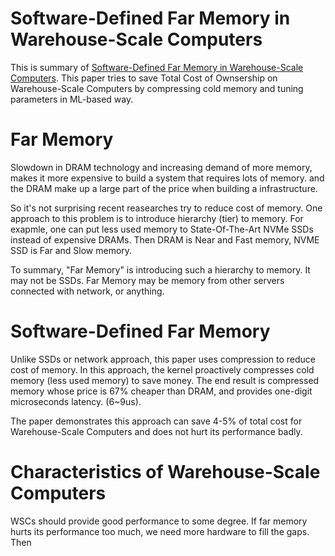 # Software-Defined Far Memory in Warehouse-Scale Computers

This is summary of [Software-Defined Far Memory in Warehouse-Scale Computers](https://dl.acm.org/doi/10.1145/3297858.3304053). This paper tries to save Total Cost of Ownsership on Warehouse-Scale Computers by compressing cold memory and tuning parameters in ML-based way.  

# Far Memory

Slowdown in DRAM technology and increasing demand of more memory, makes it more expensive to build a system that requires lots of memory. and the DRAM make up a large part of the price when building a infrastructure.  

So it's not surprising recent reasearches try to reduce cost of memory. One approach to this problem is to introduce hierarchy (tier) to memory.
For exapmle, one can put less used memory to State-Of-The-Art NVMe SSDs instead of expensive DRAMs. Then DRAM is Near and Fast memory, NVME SSD is Far and Slow memory.  

To summary, "Far Memory" is introducing such a hierarchy to memory. It may not be SSDs. Far Memory may be memory from other servers connected with network, or anything.  

# Software-Defined Far Memory

Unlike SSDs or network approach, this paper uses compression to reduce cost of memory. In this approach, the kernel proactively compresses cold memory (less used memory) to save money. The end result is compressed memory whose price is 67% cheaper than DRAM, and provides one-digit microseconds latency. (6~9us).  

The paper demonstrates this approach can save 4-5% of total cost for Warehouse-Scale Computers and does not hurt its performance badly.  

# Characteristics of Warehouse-Scale Computers

WSCs should provide good performance to some degree. If far memory hurts its performance too much, we need more hardware to fill the gaps. Then 
